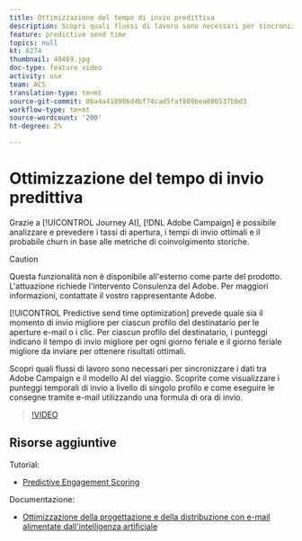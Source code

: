 ```yaml
---
title: Ottimizzazione del tempo di invio predittiva
description: Scopri quali flussi di lavoro sono necessari per sincronizzare i dati tra  Adobe Campaign e il modello AI del viaggio. Scoprite come visualizzare i punteggi temporali di invio a livello di singolo profilo e come eseguire le consegne tramite e-mail utilizzando una formula di ora di invio.
feature: predictive send time
topics: null
kt: 6274
thumbnail: 40469.jpg
doc-type: feature video
activity: use
team: ACS
translation-type: tm+mt
source-git-commit: 06a4a418906d4bf74cad5faf809bea086537bbd3
workflow-type: tm+mt
source-wordcount: '200'
ht-degree: 2%

---
```



# Ottimizzazione del tempo di invio predittiva

Grazie a [!UICONTROL Journey AI], [!DNL Adobe Campaign] è possibile analizzare e prevedere i tassi di apertura, i tempi di invio ottimali e il probabile churn in base alle metriche di coinvolgimento storiche.

>[!CAUTION]
>Questa funzionalità non è disponibile all&#39;esterno come parte del prodotto. L&#39;attuazione richiede l&#39;intervento  Consulenza del Adobe. Per maggiori informazioni, contattate il vostro rappresentante  Adobe.

[!UICONTROL Predictive send time optimization] prevede quale sia il momento di invio migliore per ciascun profilo del destinatario per le aperture e-mail o i clic. Per ciascun profilo del destinatario, i punteggi indicano il tempo di invio migliore per ogni giorno feriale e il giorno feriale migliore da inviare per ottenere risultati ottimali.

Scopri quali flussi di lavoro sono necessari per sincronizzare i dati tra  Adobe Campaign e il modello AI del viaggio. Scoprite come visualizzare i punteggi temporali di invio a livello di singolo profilo e come eseguire le consegne tramite e-mail utilizzando una formula di ora di invio.

>[!VIDEO](https://video.tv.adobe.com/v/40469?quality=12)

## Risorse aggiuntive

Tutorial:

* [Predictive Engagement Scoring](predictive-engagement-scoring.md)

Documentazione:

* [Ottimizzazione della progettazione e della distribuzione con e-mail alimentate dall&#39;intelligenza artificiale](https://docs.adobe.com/help/en/campaign-standard/using/testing-and-sending/preparing-and-testing-messages/predictive.html)
